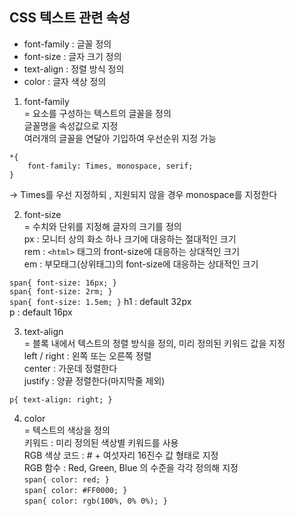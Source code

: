 ## CSS 텍스트 관련 속성  
* font-family : 글꼴 정의  
* font-size : 글자 크기 정의  
* text-align : 정렬 방식 정의  
* color : 글자 색상 정의  

1. font-family  
= 요소를 구성하는 텍스트의 글꼴을 정의  
글꼴명을 속성값으로 지정  
여러개의 글꼴을 연달아 기입하여 우선순위 지정 가능    
```
*{  
	font-family: Times, monospace, serif;  
}
```
-> Times를 우선 지정하되 , 지원되지 않을 경우 monospace를 지정한다    

2. font-size  
= 수치와 단위를 지정해 글자의 크기를 정의    
px : 모니터 상의 화소 하나 크기에 대응하는 절대적인 크기    
rem : `<html>` 태그의 front-size에 대응하는 상대적인 크기    
em : 부모태그(상위태그)의 font-size에 대응하는 상대적인 크기    

`span{ font-size: 16px; }`  
`span{ font-size: 2rm; }`  
`span{ font-size: 1.5em; }` 
h1 : default 32px  
p : default 16px  

3. text-align  
= 블록 내에서 텍스트의 정렬 방식을 정의, 미리 정의된 키워드 값을 지정   
left / right : 왼쪽 또는 오른쪽 정렬   
center : 가운데 정렬한다   
justify : 양끝 정렬한다(마지막줄 제외)  

`p{ text-align: right; }`  

4. color  
= 텍스트의 색상을 정의   
키워드 : 미리 정의된 색상별 키워드를 사용  
RGB 색상 코드 : # + 여섯자리 16진수 값 형태로 지정  
RGB 함수 : Red, Green, Blue 의 수준을 각각 정의해 지정   
`span{ color: red; }`  
`span{ color: #FF0000; }`  
`span{ color: rgb(100%, 0% 0%); }`  

